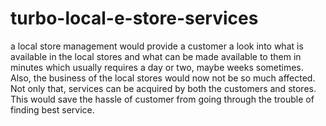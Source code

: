 # turbo-local-e-store-services
a local store management would provide a customer a look into what is available in the local stores and what can be made available to them in minutes which usually requires a day or two, maybe weeks sometimes. Also, the business of the local stores would now not be so much affected. Not only that, services can be acquired by both the customers and stores. This would save the hassle of customer from going through the trouble of finding best service.
